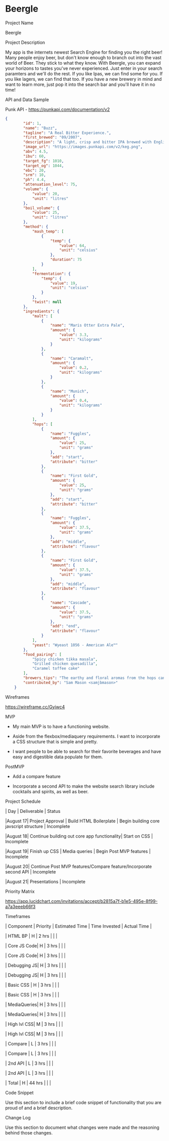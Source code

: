 # Beergle

Project Name

Beergle

Project Description

My app is the internets newest Search Engine for finding you the right beer! Many people enjoy beer, but don't know enough to branch out into the vast world of Beer. They stick to what they know. With Beergle, you can expand your horizons to tastes you've never experienced. Just enter in your search paramters and we'll do the rest. If you like Ipas, we can find some for you. If you like lagers, we can find that too. If you have a new brewery in mind and want to learn more, just pop it into the search bar and you'll have it in no time!

API and Data Sample

Punk API - https://punkapi.com/documentation/v2

```json
{
        "id": 1,
        "name": "Buzz",
        "tagline": "A Real Bitter Experience.",
        "first_brewed": "09/2007",
        "description": "A light, crisp and bitter IPA brewed with English and American hops. A small batch brewed only once.",
        "image_url": "https://images.punkapi.com/v2/keg.png",
        "abv": 4.5,
        "ibu": 60,
        "target_fg": 1010,
        "target_og": 1044,
        "ebc": 20,
        "srm": 10,
        "ph": 4.4,
        "attenuation_level": 75,
        "volume": {
            "value": 20,
            "unit": "litres"
        },
        "boil_volume": {
            "value": 25,
            "unit": "litres"
        },
        "method": {
            "mash_temp": [
                {
                    "temp": {
                        "value": 64,
                        "unit": "celsius"
                    },
                    "duration": 75
                }
            ],
            "fermentation": {
                "temp": {
                    "value": 19,
                    "unit": "celsius"
                }
            },
            "twist": null
        },
        "ingredients": {
            "malt": [
                {
                    "name": "Maris Otter Extra Pale",
                    "amount": {
                        "value": 3.3,
                        "unit": "kilograms"
                    }
                },
                {
                    "name": "Caramalt",
                    "amount": {
                        "value": 0.2,
                        "unit": "kilograms"
                    }
                },
                {
                    "name": "Munich",
                    "amount": {
                        "value": 0.4,
                        "unit": "kilograms"
                    }
                }
            ],
            "hops": [
                {
                    "name": "Fuggles",
                    "amount": {
                        "value": 25,
                        "unit": "grams"
                    },
                    "add": "start",
                    "attribute": "bitter"
                },
                {
                    "name": "First Gold",
                    "amount": {
                        "value": 25,
                        "unit": "grams"
                    },
                    "add": "start",
                    "attribute": "bitter"
                },
                {
                    "name": "Fuggles",
                    "amount": {
                        "value": 37.5,
                        "unit": "grams"
                    },
                    "add": "middle",
                    "attribute": "flavour"
                },
                {
                    "name": "First Gold",
                    "amount": {
                        "value": 37.5,
                        "unit": "grams"
                    },
                    "add": "middle",
                    "attribute": "flavour"
                },
                {
                    "name": "Cascade",
                    "amount": {
                        "value": 37.5,
                        "unit": "grams"
                    },
                    "add": "end",
                    "attribute": "flavour"
                }
            ],
            "yeast": "Wyeast 1056 - American Ale™"
        },
        "food_pairing": [
            "Spicy chicken tikka masala",
            "Grilled chicken quesadilla",
            "Caramel toffee cake"
        ],
        "brewers_tips": "The earthy and floral aromas from the hops can be overpowering. Drop a little Cascade in at the end of the boil to lift the profile with a bit of citrus.",
        "contributed_by": "Sam Mason <samjbmason>"
    }
```

Wireframes

https://wireframe.cc/Gyiwc4

MVP


- My main MVP is to have a functioning website. 


- Aside from the flexbox/mediaquery requirements. I want to incorporate a CSS structure that is simple and pretty.


- I want people to be able to search for their favorite beverages and have easy and digestible data populate for them.


PostMVP


- Add a compare feature


- Incorporate a second API to make the website search library include cocktails and spirits, as well as beer.


Project Schedule


| Day | Deliverable | Status

|August 17| Project Approval | Build HTML Boilerplate | Begin building core javscript structure | Incomplete

|August 18| Continue building out core app functionality| Start on CSS | Incomplete

|August 19| Finish up CSS | Media queries | Begin Post MVP features | Incomplete

|August 20| Continue Post MVP features/Compare feature/Incorporate second API | Incomplete

|August 21| Presentations | Incomplete

Priority Matrix

https://app.lucidchart.com/invitations/accept/b2815a7f-b1e5-495e-8f99-a7a3eeeb66f3

Timeframes

| Component | Priority | Estimated Time | Time Invested | Actual Time |

| HTML BP | H | 2 hrs | | |

| Core JS Code| H | 3 hrs | | |

| Core JS Code| H | 3 hrs | | |

| Debugging JS| H | 3 hrs | | |

| Debugging JS| H | 3 hrs | | |

| Basic CSS   | H | 3 hrs | | |

| Basic CSS   | H | 3 hrs | | |

| MediaQueries| H | 3 hrs | | |

| MediaQueries| H | 3 hrs | | |

| High lvl CSS| M | 3 hrs | | |

| High lvl CSS| M | 3 hrs | | |

| Compare     | L | 3 hrs | | |

| Compare     | L | 3 hrs | | |

| 2nd API     | L | 3 hrs | | |

| 2nd API     | L | 3 hrs | | |

| Total       | H | 44 hrs | | |

Code Snippet

Use this section to include a brief code snippet of functionality that you are proud of and a brief description.

Change Log


Use this section to document what changes were made and the reasoning behind those changes.
